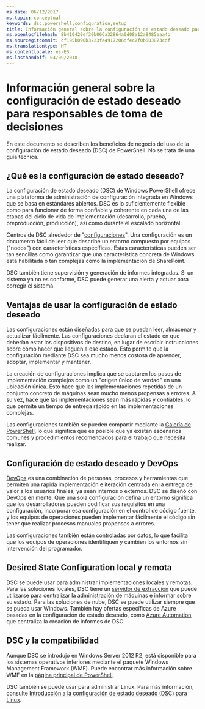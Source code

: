 ```yaml
---
ms.date: 06/12/2017
ms.topic: conceptual
keywords: dsc,powershell,configuration,setup
title: Información general sobre la configuración de estado deseado para responsables de toma de decisiones
ms.openlocfilehash: 8b410420ef30b066a32864a0d08a12a8485eaa4b
ms.sourcegitcommit: cf195b090b3223fa4917206dfec7f0b603873cdf
ms.translationtype: HT
ms.contentlocale: es-ES
ms.lasthandoff: 04/09/2018
---
```

# <a name="desired-state-configuration-overview-for-decision-makers"></a>Información general sobre la configuración de estado deseado para responsables de toma de decisiones

En este documento se describen los beneficios de negocio del uso de la configuración de estado deseado (DSC) de PowerShell. No se trata de una guía técnica.

## <a name="what-is-desired-state-configuration"></a>¿Qué es la configuración de estado deseado?

La configuración de estado deseado (DSC) de Windows PowerShell ofrece una plataforma de administración de configuración integrada en Windows que se basa en estándares abiertos. DSC es lo suficientemente flexible como para funcionar de forma confiable y coherente en cada una de las etapas del ciclo de vida de implementación (desarrollo, prueba, preproducción, producción), así como durante el escalado horizontal.

Centros de DSC alrededor de "[configuraciones](https://msdn.microsoft.com/powershell/dsc/configurations)".
Una configuración es un documento fácil de leer que describe un entorno compuesto por equipos ("nodos") con características específicas.
Estas características pueden ser tan sencillas como garantizar que una característica concreta de Windows está habilitada o tan complejas como la implementación de SharePoint.

DSC también tiene supervisión y generación de informes integradas.
Si un sistema ya no es conforme, DSC puede generar una alerta y actuar para corregir el sistema.

## <a name="benefits-of-using-desired-state-configuration"></a>Ventajas de usar la configuración de estado deseado

Las configuraciones están diseñadas para que se puedan leer, almacenar y actualizar fácilmente.
Las configuraciones declaran el estado en que deberían estar los dispositivos de destino, en lugar de escribir instrucciones sobre cómo hacer que lleguen a ese estado.
Esto permite que la configuración mediante DSC sea mucho menos costosa de aprender, adoptar, implementar y mantener.

La creación de configuraciones implica que se capturen los pasos de implementación complejos como un "origen único de verdad" en una ubicación única.
Esto hace que las implementaciones repetidas de un conjunto concreto de máquinas sean mucho menos propensas a errores.
A su vez, hace que las implementaciones sean más rápidas y confiables, lo que permite un tiempo de entrega rápido en las implementaciones complejas.

Las configuraciones también se pueden compartir mediante la [Galería de PowerShell](https://powershellgallery.com), lo que significa que es posible que ya existan escenarios comunes y procedimientos recomendados para el trabajo que necesita realizar.


## <a name="desired-state-configuration-and-devops"></a>Configuración de estado deseado y DevOps

[DevOps](http://blogs.technet.com/b/ashleymcglone/archive/2015/11/20/devops-for-n00bs-ie-windows-people.aspx) es una combinación de personas, procesos y herramientas que permiten una rápida implementación e iteración centrada en la entrega de valor a los usuarios finales, ya sean internos o externos.
DSC se diseñó con DevOps en mente.
Que una sola configuración defina un entorno significa que los desarrolladores pueden codificar sus requisitos en una configuración, incorporar esa configuración en el control de código fuente, y los equipos de operaciones pueden implementar fácilmente el código sin tener que realizar procesos manuales propensos a errores.

Las configuraciones también están [controladas por datos](https://msdn.microsoft.com/powershell/dsc/configdata), lo que facilita que los equipos de operaciones identifiquen y cambien los entornos sin intervención del programador.

## <a name="desired-state-configuration-on--and-off-premises"></a>Desired State Configuration local y remota

DSC se puede usar para administrar implementaciones locales y remotas.
Para las soluciones locales, DSC tiene un [servidor de extracción](https://msdn.microsoft.com/powershell/dsc/pullserver) que puede utilizarse para centralizar la administración de máquinas e informar sobre su estado.
Para las soluciones de nube, DSC se puede utilizar siempre que se pueda usar Windows.
También hay ofertas específicas de Azure basadas en la configuración de estado deseado, como [Azure Automation](https://azure.microsoft.com/en-us/documentation/services/automation/), que centraliza la creación de informes de DSC.

## <a name="dsc-and-compatibility"></a>DSC y la compatibilidad

Aunque DSC se introdujo en Windows Server 2012 R2, está disponible para los sistemas operativos inferiores mediante el paquete Windows Management Framework (WMF).
Puede encontrar más información sobre WMF en la [página principal de PowerShell](https://msdn.microsoft.com/en-us/powershell/).

DSC también se puede usar para administrar Linux. Para más información, consulte [Introducción a la configuración de estado deseado (DSC) para Linux](https://msdn.microsoft.com/en-us/powershell/dsc/lnxgettingstarted).